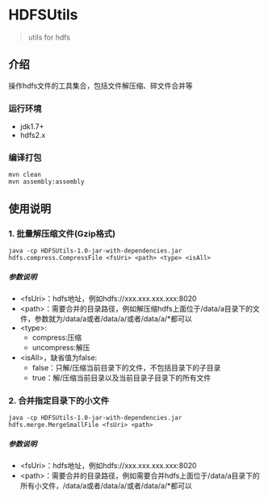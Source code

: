 # HDFSUtils

> utils for hdfs

## 介绍
操作hdfs文件的工具集合，包括文件解压缩、碎文件合并等

### 运行环境
- jdk1.7+
- hdfs2.x

### 编译打包

```
mvn clean 
mvn assembly:assembly
```

## 使用说明


### 1. 批量解压缩文件(Gzip格式)
```
java -cp HDFSUtils-1.0-jar-with-dependencies.jar hdfs.compress.CompressFile <fsUri> <path> <type> <isAll>
```

##### 参数说明
- \<fsUri\>：hdfs地址，例如hdfs://xxx.xxx.xxx.xxx:8020
- \<path\>：需要合并的目录路径，例如解压缩hdfs上面位于/data/a目录下的文件，参数就为/data/a或者/data/a/或者/data/a/*都可以
- \<type\>:
    - compress:压缩
    - uncompress:解压
- \<isAll\>，缺省值为false:
    - false：只解/压缩当前目录下的文件，不包括目录下的子目录   
    - true：解/压缩当前目录以及当前目录子目录下的所有文件
### 2. 合并指定目录下的小文件
```
java -cp HDFSUtils-1.0-jar-with-dependencies.jar hdfs.merge.MergeSmallFile <fsUri> <path>
```
##### 参数说明
- \<fsUri\>：hdfs地址，例如hdfs://xxx.xxx.xxx.xxx:8020
- \<path\>：需要合并的目录路径，例如需要合并hdfs上面位于/data/a目录下的所有小文件，/data/a或者/data/a/或者/data/a/*都可以

